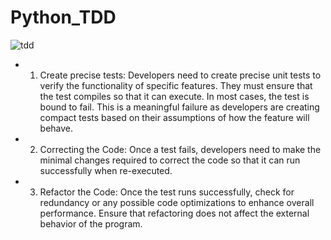 # Python_TDD
![tdd](https://user-images.githubusercontent.com/110179866/183909077-95747713-aca5-4c67-ac27-0c1ec1aa7985.jpeg)

- 1. Create precise tests: Developers need to create precise unit tests to verify the functionality of specific features. They must ensure that the test compiles so that it can execute. In most cases, the test is bound to fail. This is a meaningful failure as developers are creating compact tests based on their assumptions of how the feature will behave.


- 2. Correcting the Code: Once a test fails, developers need to make the minimal changes required to correct the code so that it can run successfully when re-executed.


- 3. Refactor the Code: Once the test runs successfully, check for redundancy or any possible code optimizations to enhance overall performance. Ensure that refactoring does not affect the external behavior of the program.
